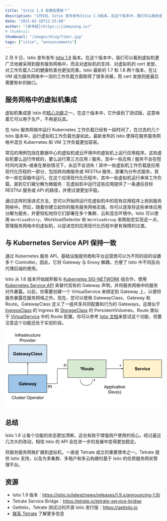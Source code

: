 ```yaml
---
title: "Istio 1.9 有哪些更新？"
description: "2月9日，Istio 宣布发布Istio 1.9版本。在这个版本中，我们可以看到虚拟机更广泛地被采用到服务网格中，而且对虚拟机的支持、对虚拟机的 cert 发放、对工作负载入口的健康检查也更加完善。"
date: "2021-02-10T12:15:00"
author: "[宋净超](https://jimmysong.io)"
# thumbnail
thumbnail: "/images/blog/fiber.jpg"
tags: ["istio", "announcements"]
---
```


2 月 9 日，Istio 宣布发布 [Istio 1.9](https://istio.io/latest/news/releases/1.9.x/announcing-1.9/) 版本。在这个版本中，我们可以看到虚拟机更广泛地被采用到服务服务网格中，而且对虚拟机的支持、对虚拟机的 cert 发放、对工作负载入口的健康检查也更加完善。Istio 最新的 1.7 和 1.8 两个版本，在让 VM 成为服务网格中一流的工作负载方面取得了很多进展，而 cert 发放则是最后需要弥补的缺口。

## 服务网格中的虚拟机集成

虚拟机集成是 Istio 的[核心功能](https://istio.io/latest/about/feature-stages/)之一，在这个版本中，它升级到了测试版，这意味着它可以用于生产，不再是玩具。

在 Istio 服务网格中运行 Kubernetes 工作负载已经有一段时间了，在过去的几个 Istio 版本中，运行虚拟机工作负载也是如此。最新发布的 Istio 使得在服务服务网格中混合 Kubernetes 和 VM 工作负载更加容易。

常见的用例包括在数据中心的虚拟机或云环境中的虚拟机上运行应用程序。这些虚拟机要么运行传统的，要么运行第三方应用 / 服务。其中一些应用 / 服务不会在短时间内消失–或者在某些情况下，永远不会消失！其中一些虚拟机工作负载是应用现代化历程的一部分，包括转向微服务或 RESTful 服务，部署为分布式服务，其中一些在容器中运行。在这个应用现代化历程中，其中一些虚拟机运行单体工作负载，直到它们被分解为微服务：在虚拟机中运行这些应用提供了一条通往目标 RESTful 服务或 API 的路径，并使过渡更加平稳。

通过这样的渐进式方法，您可以开始将运行在虚拟机中的现有应用程序上岗到服务网格中。然后，随着你建立起你的服务服务网格实践，你可以逐渐将这些单体应用分解为服务，并更轻松地将它们部署在多个集群、云和混合环境中。Istio 可以使用 `WorkloadEntry`、WorkloadSelector 和 `WorkloadGroup` 来帮助您实现这一点，管理服务网格中的虚拟机，以促进您的应用现代化历程中更有保障的过渡。

## 与 Kubernetes Service API 保持一致

通过 Kubernetes 服务 API，基础设施提供商和平台运营商可以为不同的目的设置多个 Controller。因此，它将 Gateway 与 Envoy 解耦，方便了 Istio 中不同反向代理后端的使用。

Istio 从 1.6 版本开始就积极与 [Kubernetes SIG-NETWORK](https://github.com/kubernetes/community/tree/master/sig-network) 组合作，使用 [Kubernetes Service API](https://kubernetes-sigs.github.io/service-apis/) 来替代现有的 Gateway 声明，并将服务网格中的服务对外暴露。以前，你需要创建一个 VirtualService 来绑定到 Gateway 上，以便将服务暴露在服务网格之外。现在，您可以使用 GatewayClass、Gateway 和 Route。GatewayClass 定义了一组共享共同配置和行为的 Gateways。这类似于 [IngressClass](https://github.com/kubernetes/enhancements/blob/master/keps/sig-network/20190125-ingress-api-group.md#ingress-class) 的 Ingress 和 [StorageClass](https://kubernetes.io/docs/concepts/storage/storage-classes/) 的 PersistentVolumes。Route 类似于 [VirtualService](https://istio.io/latest/docs/reference/config/networking/virtual-service/) 中的 Route 配置。你可以参考 [Istio 文档](https://istio.io/latest/docs/tasks/traffic-management/ingress/service-apis/)来尝试这个功能，但要注意这个功能还处于实验阶段。

![资源关系](./resource-rel.png)

## 总结

Istio 1.9 让每个功能的状态更加清晰，这也有助于增强用户使用的信心。经过最近几次大的改动，相信 Istio 的 API 会在进一步的发展中变得更加稳定。

将服务服务网格扩展到虚拟机，一直是 Tetrate 成立的重要使命之一。Tetrate 提供 Istio 支持，以及为多集群、多租户和多云构建的基于 Istio 的优质服务网状管理平台。

## 资源

- Istio 1.9 版本：<https://istio.io/latest/news/releases/1.9.x/announcing-1.9/>
- Tetrate Service Bridge：<https:/tetrate.io/tetrate-service-bridge>
- GetIstio，Tetrate 测试过的开源 Istio 发行版：<https://getistio.io>
- [联系 Tetrate](http://www.tetrate.io/contact-us) 了解更多信息